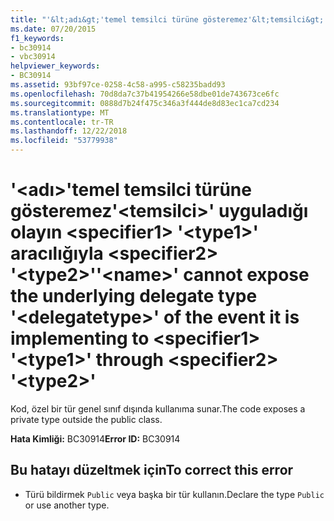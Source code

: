 ```yaml
---
title: "'&lt;adı&gt;'temel temsilci türüne gösteremez'&lt;temsilci&gt;' uyguladığı olayın &lt;specifier1&gt; '&lt;type1&gt;' aracılığıyla &lt;specifier2&gt; '&lt;type2&gt;'"
ms.date: 07/20/2015
f1_keywords:
- bc30914
- vbc30914
helpviewer_keywords:
- BC30914
ms.assetid: 93bf97ce-0258-4c58-a995-c58235badd93
ms.openlocfilehash: 70d8da7c37b41954266e58dbe01de743673ce6fc
ms.sourcegitcommit: 0888d7b24f475c346a3f444de8d83ec1ca7cd234
ms.translationtype: MT
ms.contentlocale: tr-TR
ms.lasthandoff: 12/22/2018
ms.locfileid: "53779938"
---
```

# <a name="ltnamegt-cannot-expose-the-underlying-delegate-type-ltdelegatetypegt-of-the-event-it-is-implementing-to-ltspecifier1gt-lttype1gt-through-ltspecifier2gt-lttype2gt"></a><span data-ttu-id="9820a-102">'&lt;adı&gt;'temel temsilci türüne gösteremez'&lt;temsilci&gt;' uyguladığı olayın &lt;specifier1&gt; '&lt;type1&gt;' aracılığıyla &lt;specifier2&gt; '&lt;type2&gt;'</span><span class="sxs-lookup"><span data-stu-id="9820a-102">'&lt;name&gt;' cannot expose the underlying delegate type '&lt;delegatetype&gt;' of the event it is implementing to &lt;specifier1&gt; '&lt;type1&gt;' through &lt;specifier2&gt; '&lt;type2&gt;'</span></span>
<span data-ttu-id="9820a-103">Kod, özel bir tür genel sınıf dışında kullanıma sunar.</span><span class="sxs-lookup"><span data-stu-id="9820a-103">The code exposes a private type outside the public class.</span></span>  
  
 <span data-ttu-id="9820a-104">**Hata Kimliği:** BC30914</span><span class="sxs-lookup"><span data-stu-id="9820a-104">**Error ID:** BC30914</span></span>  
  
## <a name="to-correct-this-error"></a><span data-ttu-id="9820a-105">Bu hatayı düzeltmek için</span><span class="sxs-lookup"><span data-stu-id="9820a-105">To correct this error</span></span>  
  
-   <span data-ttu-id="9820a-106">Türü bildirmek `Public` veya başka bir tür kullanın.</span><span class="sxs-lookup"><span data-stu-id="9820a-106">Declare the type `Public` or use another type.</span></span>